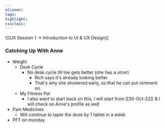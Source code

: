 ```yaml
---
aliases:  
tags:
highlight:  
cssclass:
---
```


![[UX Session 1 → Introduction to UI & UX Design]]

### Catching Up With Anne
- Weight
	- Desk Cycle
		- No desk cycle till toe gets better (she has a ulcer)
			- Rich says it's already looking better
			- That's why she showered early, so that he can put ointment on.
	- My Fitness Pal
		- I also want to start back on this, I will start from [[30-Oct-22]] & I will check on Anne's profile as well
- Pain Medicines
	- Will continue to taper the dose by 1 tablet in a week
- PFT on monday